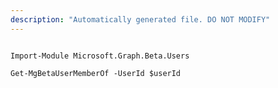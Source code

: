 ```yaml
---
description: "Automatically generated file. DO NOT MODIFY"
---
```


```powershellv2

Import-Module Microsoft.Graph.Beta.Users

Get-MgBetaUserMemberOf -UserId $userId

```